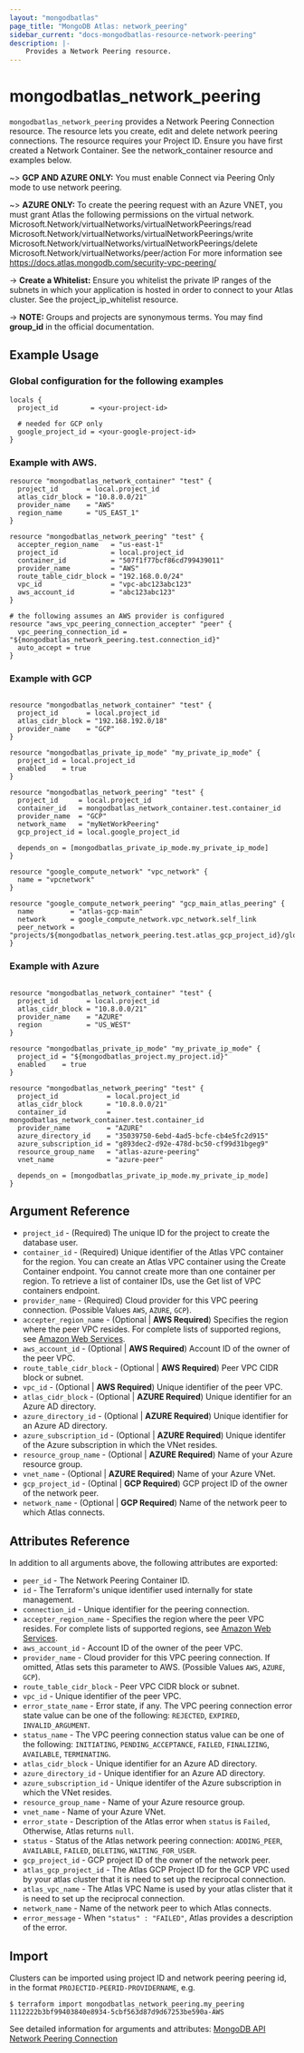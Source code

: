 ```yaml
---
layout: "mongodbatlas"
page_title: "MongoDB Atlas: network_peering"
sidebar_current: "docs-mongodbatlas-resource-network-peering"
description: |-
    Provides a Network Peering resource.
---
```


# mongodbatlas_network_peering

`mongodbatlas_network_peering` provides a Network Peering Connection resource. The resource lets you create, edit and delete network peering connections. The resource requires your Project ID.  Ensure you have first created a Network Container.  See the network_container resource and examples below.

~> **GCP AND AZURE ONLY:** You must enable Connect via Peering Only mode to use network peering.

~> **AZURE ONLY:** To create the peering request with an Azure VNET, you must grant Atlas the following permissions on the virtual network.
    Microsoft.Network/virtualNetworks/virtualNetworkPeerings/read
    Microsoft.Network/virtualNetworks/virtualNetworkPeerings/write
    Microsoft.Network/virtualNetworks/virtualNetworkPeerings/delete
    Microsoft.Network/virtualNetworks/peer/action
For more information see https://docs.atlas.mongodb.com/security-vpc-peering/

-> **Create a Whitelist:** Ensure you whitelist the private IP ranges of the subnets in which your application is hosted in order to connect to your Atlas cluster.  See the project_ip_whitelist resource.

-> **NOTE:** Groups and projects are synonymous terms. You may find **group_id** in the official documentation.


## Example Usage

### Global configuration for the following examples
```hcl
locals {
  project_id        = <your-project-id>

  # needed for GCP only
  google_project_id = <your-google-project-id>
}
```

### Example with AWS.

```hcl
resource "mongodbatlas_network_container" "test" {
  project_id       = local.project_id
  atlas_cidr_block = "10.8.0.0/21"
  provider_name    = "AWS"
  region_name      = "US_EAST_1"
}

resource "mongodbatlas_network_peering" "test" {
  accepter_region_name   = "us-east-1"
  project_id             = local.project_id
  container_id           = "507f1f77bcf86cd799439011"
  provider_name          = "AWS"
  route_table_cidr_block = "192.168.0.0/24"
  vpc_id                 = "vpc-abc123abc123"
  aws_account_id         = "abc123abc123"
}

# the following assumes an AWS provider is configured  
resource "aws_vpc_peering_connection_accepter" "peer" {
  vpc_peering_connection_id = "${mongodbatlas_network_peering.test.connection_id}"
  auto_accept = true
}

```

### Example with GCP

```hcl

resource "mongodbatlas_network_container" "test" {
  project_id       = local.project_id
  atlas_cidr_block = "192.168.192.0/18"
  provider_name    = "GCP"
}

resource "mongodbatlas_private_ip_mode" "my_private_ip_mode" {
  project_id = local.project_id
  enabled    = true
}

resource "mongodbatlas_network_peering" "test" {
  project_id     = local.project_id
  container_id   = mongodbatlas_network_container.test.container_id
  provider_name  = "GCP"
  network_name   = "myNetWorkPeering"
  gcp_project_id = local.google_project_id

  depends_on = [mongodbatlas_private_ip_mode.my_private_ip_mode]
}

resource "google_compute_network" "vpc_network" {
  name = "vpcnetwork"
}

resource "google_compute_network_peering" "gcp_main_atlas_peering" {
  name         = "atlas-gcp-main"
  network      = google_compute_network.vpc_network.self_link
  peer_network = "projects/${mongodbatlas_network_peering.test.atlas_gcp_project_id}/global/networks/${mongodbatlas_network_peering.test.atlas_vpc_name}"
}
```

### Example with Azure

```hcl

resource "mongodbatlas_network_container" "test" {
  project_id       = local.project_id
  atlas_cidr_block = "10.8.0.0/21"
  provider_name    = "AZURE"
  region           = "US_WEST"
}

resource "mongodbatlas_private_ip_mode" "my_private_ip_mode" {
  project_id = "${mongodbatlas_project.my_project.id}"
  enabled    = true
}

resource "mongodbatlas_network_peering" "test" {
  project_id            = local.project_id
  atlas_cidr_block      = "10.8.0.0/21"
  container_id          = mongodbatlas_network_container.test.container_id
  provider_name         = "AZURE"
  azure_directory_id    = "35039750-6ebd-4ad5-bcfe-cb4e5fc2d915"
  azure_subscription_id = "g893dec2-d92e-478d-bc50-cf99d31bgeg9"
  resource_group_name   = "atlas-azure-peering"
  vnet_name             = "azure-peer"

  depends_on = [mongodbatlas_private_ip_mode.my_private_ip_mode]
}
```

## Argument Reference

* `project_id` - (Required) The unique ID for the project to create the database user.
* `container_id` - (Required) Unique identifier of the Atlas VPC container for the region. You can create an Atlas VPC container using the Create Container endpoint. You cannot create more than one container per region. To retrieve a list of container IDs, use the Get list of VPC containers endpoint.
* `provider_name` - (Required) Cloud provider for this VPC peering connection. (Possible Values `AWS`, `AZURE`, `GCP`).
* `accepter_region_name` - (Optional | **AWS Required**) Specifies the region where the peer VPC resides. For complete lists of supported regions, see [Amazon Web Services](https://docs.atlas.mongodb.com/reference/amazon-aws/).
* `aws_account_id` - (Optional | **AWS Required**) Account ID of the owner of the peer VPC.
* `route_table_cidr_block` - (Optional | **AWS Required**) Peer VPC CIDR block or subnet.
* `vpc_id` - (Optional | **AWS Required**) Unique identifier of the peer VPC.
* `atlas_cidr_block` - (Optional | **AZURE Required**) Unique identifier for an Azure AD directory.
* `azure_directory_id` - (Optional | **AZURE Required**) Unique identifier for an Azure AD directory.
* `azure_subscription_id` - (Optional | **AZURE Required**) Unique identifer of the Azure subscription in which the VNet resides.
* `resource_group_name` - (Optional | **AZURE Required**) Name of your Azure resource group.
* `vnet_name` - (Optional | **AZURE Required**) Name of your Azure VNet.
* `gcp_project_id` - (Optinal | **GCP Required**) GCP project ID of the owner of the network peer.
* `network_name` - (Optional | **GCP Required**) Name of the network peer to which Atlas connects.

## Attributes Reference

In addition to all arguments above, the following attributes are exported:

* `peer_id` - The Network Peering Container ID.
* `id` -	The Terraform's unique identifier used internally for state management.
* `connection_id` -  Unique identifier for the peering connection.
* `accepter_region_name` - Specifies the region where the peer VPC resides. For complete lists of supported regions, see [Amazon Web Services](https://docs.atlas.mongodb.com/reference/amazon-aws/).
* `aws_account_id` - Account ID of the owner of the peer VPC.
* `provider_name` - Cloud provider for this VPC peering connection. If omitted, Atlas sets this parameter to AWS. (Possible Values `AWS`, `AZURE`, `GCP`).
* `route_table_cidr_block` - Peer VPC CIDR block or subnet.
* `vpc_id` - Unique identifier of the peer VPC.
* `error_state_name` - Error state, if any. The VPC peering connection error state value can be one of the following: `REJECTED`, `EXPIRED`, `INVALID_ARGUMENT`.
* `status_name` - The VPC peering connection status value can be one of the following: `INITIATING`, `PENDING_ACCEPTANCE`, `FAILED`, `FINALIZING`, `AVAILABLE`, `TERMINATING`.
* `atlas_cidr_block` - Unique identifier for an Azure AD directory.
* `azure_directory_id` - Unique identifier for an Azure AD directory.
* `azure_subscription_id` - Unique identifer of the Azure subscription in which the VNet resides.
* `resource_group_name` - Name of your Azure resource group.
* `vnet_name` - Name of your Azure VNet.
* `error_state` - Description of the Atlas error when `status` is `Failed`, Otherwise, Atlas returns `null`.
* `status` - Status of the Atlas network peering connection: `ADDING_PEER`, `AVAILABLE`, `FAILED`, `DELETING`, `WAITING_FOR_USER`.
* `gcp_project_id` - GCP project ID of the owner of the network peer.
* `atlas_gcp_project_id` - The Atlas GCP Project ID for the GCP VPC used by your atlas cluster that it is need to set up the reciprocal connection.
* `atlas_vpc_name` - The Atlas VPC Name is used by your atlas clister that it is need to set up the reciprocal connection.
* `network_name` - Name of the network peer to which Atlas connects.
* `error_message` - When `"status" : "FAILED"`, Atlas provides a description of the error.


## Import

Clusters can be imported using project ID and network peering peering id, in the format `PROJECTID-PEERID-PROVIDERNAME`, e.g.

```
$ terraform import mongodbatlas_network_peering.my_peering 1112222b3bf99403840e8934-5cbf563d87d9d67253be590a-AWS
```

See detailed information for arguments and attributes: [MongoDB API Network Peering Connection](https://docs.atlas.mongodb.com/reference/api/vpc-create-peering-connection/)
